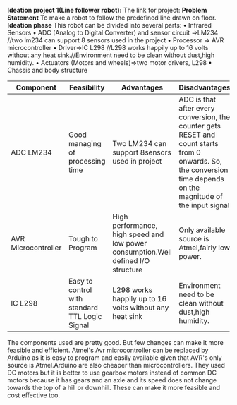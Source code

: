 __Ideation project 1(Line follower robot):__
The link for project:
__Problem Statement__
To make a robot to follow the predefined line drawn on floor.
__Ideation phase__
This robot can be divided into several parts:
• Infrared Sensors
• ADC (Analog to Digital Converter) and sensor circuit =>LM234 //two lm234 can support 8 sensors used in the project
• Processor => AVR microcontroller
• Driver=>IC L298 //L298 works happily up to 16 volts without any heat sink.//Environment need to be clean without dust,high humidity.
• Actuators (Motors and wheels)=>two motor drivers, L298
• Chassis and body structure

|Component|Feasibility|Advantages|Disadvantages|
|---------|-----------|----------|-------------|
|ADC LM234|Good managing of processing time|Two LM234 can support 8sensors used in project|ADC is that after every conversion, the counter gets RESET and count starts from 0 onwards. So, the conversion time depends on the magnitude of the input signal|
|AVR Microcontroller|Tough to Program|High performance, high speed and low power consumption.Well defined I/O structure|Only available source is Atmel,fairly low power.|
|IC L298|Easy to control with standard TTL Logic Signal|L298 works happily up to 16 volts without any heat sink|Environment need to be clean without dust,high humidity.|

The components used are pretty good.
But few changes can make it more feasible and efficient.
Atmel's Avr microcontroller can be replaced by Arduino as it is easy to program and easily available given that AVR's only source is Atmel.Arduino are also cheaper than microcontrollers.
They used DC motors but it is better to use gearbox motors instead of common DC motors because it has gears and an axle and its
speed does not change towards the top of a hill or downhill.
These can make it more feasible and cost effective too.
